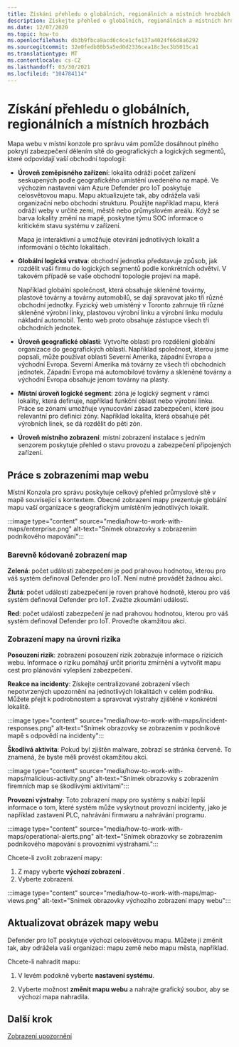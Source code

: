 ```yaml
---
title: Získání přehledu o globálních, regionálních a místních hrozbách
description: Získejte přehled o globálních, regionálních a místních hrozbách pomocí mapy webu v místní konzole pro správu.
ms.date: 12/07/2020
ms.topic: how-to
ms.openlocfilehash: db3b9fbca9acd6c4ce1cfe137a4024f66d8a6292
ms.sourcegitcommit: 32e0fedb80b5a5ed0d2336cea18c3ec3b5015ca1
ms.translationtype: MT
ms.contentlocale: cs-CZ
ms.lasthandoff: 03/30/2021
ms.locfileid: "104784114"
---
```

# <a name="gain-insight-into-global-regional-and-local-threats"></a>Získání přehledu o globálních, regionálních a místních hrozbách

Mapa webu v místní konzole pro správu vám pomůže dosáhnout plného pokrytí zabezpečení dělením sítě do geografických a logických segmentů, které odpovídají vaší obchodní topologii:

- **Úroveň zeměpisného zařízení**: lokalita odráží počet zařízení seskupených podle geografického umístění uvedeného na mapě. Ve výchozím nastavení vám Azure Defender pro IoT poskytuje celosvětovou mapu. Mapu aktualizujete tak, aby odrážela vaši organizační nebo obchodní strukturu. Použijte například mapu, která odráží weby v určité zemi, městě nebo průmyslovém areálu. Když se barva lokality změní na mapě, poskytne týmu SOC informace o kritickém stavu systému v zařízení.

  Mapa je interaktivní a umožňuje otevírání jednotlivých lokalit a informování o těchto lokalitách.

- **Globální logická vrstva**: obchodní jednotka představuje způsob, jak rozdělit vaši firmu do logických segmentů podle konkrétních odvětví. V takovém případě se vaše obchodní topologie projeví na mapě.

  Například globální společnost, která obsahuje skleněné továrny, plastové továrny a továrny automobilů, se dají spravovat jako tři různé obchodní jednotky. Fyzický web umístěný v Toronto zahrnuje tři různé skleněné výrobní linky, plastovou výrobní linku a výrobní linku modulu nákladní automobil. Tento web proto obsahuje zástupce všech tří obchodních jednotek.

- **Úroveň geografické oblasti**: Vytvořte oblasti pro rozdělení globální organizace do geografických oblastí. Například společnost, kterou jsme popsali, může používat oblasti Severní Amerika, západní Evropa a východní Evropa. Severní Amerika má továrny ze všech tří obchodních jednotek. Západní Evropa má automobilové továrny a skleněné továrny a východní Evropa obsahuje jenom továrny na plasty.

- **Místní úroveň logické segment**: zóna je logický segment v rámci lokality, která definuje, například funkční oblast nebo výrobní linku. Práce se zónami umožňuje vynucování zásad zabezpečení, které jsou relevantní pro definici zóny. Například lokalita, která obsahuje pět výrobních linek, se dá rozdělit do pěti zón.

- **Úroveň místního zobrazení**: místní zobrazení instalace s jedním senzorem poskytuje přehled o stavu provozu a zabezpečení připojených zařízení.

## <a name="work-with-site-map-views"></a>Práce s zobrazeními map webu

Místní Konzola pro správu poskytuje celkový přehled průmyslové sítě v mapě související s kontextem. Obecné zobrazení mapy prezentuje globální mapu vaší organizace s geografickým umístěním jednotlivých lokalit.

:::image type="content" source="media/how-to-work-with-maps/enterprise.png" alt-text="Snímek obrazovky s zobrazením podnikového mapování":::

### <a name="color-coded-map-views"></a>Barevně kódované zobrazení map

**Zelená**: počet událostí zabezpečení je pod prahovou hodnotou, kterou pro váš systém definoval Defender pro IoT. Není nutné provádět žádnou akci.

**Žlutá**: počet událostí zabezpečení je roven prahové hodnotě, kterou pro váš systém definoval Defender pro IoT. Zvažte zkoumání událostí.  

**Red**: počet událostí zabezpečení je nad prahovou hodnotou, kterou pro váš systém definoval Defender pro IoT. Proveďte okamžitou akci.

### <a name="risk-level-map-views"></a>Zobrazení mapy na úrovni rizika

**Posouzení rizik**: zobrazení posouzení rizik zobrazuje informace o rizicích webu. Informace o riziku pomáhají určit prioritu zmírnění a vytvořit mapu cest pro plánování vylepšení zabezpečení.

**Reakce na incidenty**: Získejte centralizované zobrazení všech nepotvrzených upozornění na jednotlivých lokalitách v celém podniku. Můžete přejít k podrobnostem a spravovat výstrahy zjištěné v konkrétní lokalitě.

:::image type="content" source="media/how-to-work-with-maps/incident-responses.png" alt-text="Snímek obrazovky se zobrazením v podnikové mapě s odpovědí na incidenty":::

**Škodlivá aktivita**: Pokud byl zjištěn malware, zobrazí se stránka červeně. To znamená, že byste měli provést okamžitou akci.

:::image type="content" source="media/how-to-work-with-maps/malicious-activity.png" alt-text="Snímek obrazovky s zobrazením firemních map se škodlivými aktivitami":::

**Provozní výstrahy**: Toto zobrazení mapy pro systémy s nabízí lepší informace o tom, které systém může vyskytnout provozní incidenty, jako je například zastavení PLC, nahrávání firmwaru a nahrávání programu.

:::image type="content" source="media/how-to-work-with-maps/operational-alerts.png" alt-text="Snímek obrazovky se zobrazením podnikového mapování s provozními výstrahami.":::

Chcete-li zvolit zobrazení mapy:

1. Z mapy vyberte **výchozí zobrazení** .
2. Vyberte zobrazení.

:::image type="content" source="media/how-to-work-with-maps/map-views.png" alt-text="Snímek obrazovky výchozího zobrazení mapy webu":::

## <a name="update-the-site-map-image"></a>Aktualizovat obrázek mapy webu

Defender pro IoT poskytuje výchozí celosvětovou mapu. Můžete ji změnit tak, aby odrážela vaši organizaci: mapu země nebo mapu města, například. 

Chcete-li nahradit mapu:

1. V levém podokně vyberte **nastavení systému**.

2. Vyberte možnost **změnit mapu webu** a nahrajte grafický soubor, aby se výchozí mapa nahradila.

## <a name="next-step"></a>Další krok

[Zobrazení upozornění](how-to-view-alerts.md)
